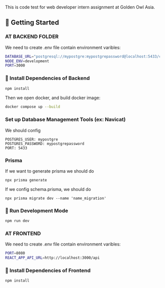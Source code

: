 
This is code test for  web developer intern assignment at Golden Owl Asia.


## 🚀 Getting Started



### AT BACKEND FOLDER

We need to create .env file contain environment varibles:
```sh
DATABASE_URL="postgresql://mypostgre:mypostgrepassword@localhost:5433/code_test"
NODE_ENV=development
PORT=3000
```
### 🔧 Install Dependencies of Backend
```sh
npm install
```

Then we open docker, and build docker image:
```sh
docker compose up --build
```
### Set up Database Management Tools (ex: Navicat)

We should config 
```
POSTGRES_USER: mypostgre
POSTGRES_PASSWORD: mypostgrepassword
PORT: 5433
```
### Prisma
If we want to generate prisma we should do
```
npx prisma generate
```
If we config schema.prisma, we should do
```
npx prisma migrate dev --name 'name_migration'
```
### 🏃 Run Development Mode

```sh
npm run dev
```
### AT FRONTEND 
We need to create .env file contain environment varibles:
```sh
PORT=8080
REACT_APP_API_URL=http://localhost:3000/api
```
### 🔧 Install Dependencies of Frontend
```sh
npm install
```